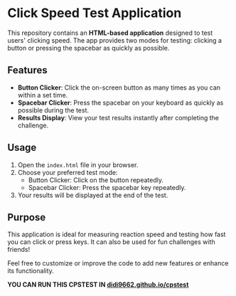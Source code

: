 # Click Speed Test Application

This repository contains an **HTML-based application** designed to test users' clicking speed. The app provides two modes for testing: clicking a button or pressing the spacebar as quickly as possible.

## Features

- **Button Clicker**: Click the on-screen button as many times as you can within a set time.
- **Spacebar Clicker**: Press the spacebar on your keyboard as quickly as possible during the test.
- **Results Display**: View your test results instantly after completing the challenge.

## Usage

1. Open the `index.html` file in your browser.
2. Choose your preferred test mode:
   - Button Clicker: Click on the button repeatedly.
   - Spacebar Clicker: Press the spacebar key repeatedly.
3. Your results will be displayed at the end of the test.

## Purpose

This application is ideal for measuring reaction speed and testing how fast you can click or press keys. It can also be used for fun challenges with friends! 

Feel free to customize or improve the code to add new features or enhance its functionality.


**YOU CAN RUN THIS CPSTEST IN [didi9662.github.io/cpstest](https://didi9662.github.io/cpstest)**
